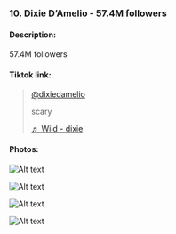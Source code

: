 ### 10. Dixie D’Amelio - 57.4M followers

#### Description:

57.4M followers

#### Tiktok link:



> 
> 
> [@dixiedamelio](https://www.tiktok.com/@dixiedamelio "@dixiedamelio") 
> 
>  scary
>  
> 
> 
> [♬ Wild - dixie](https://www.tiktok.com/music/Wild-7091115974010702634 "♬ Wild - dixie") 
> 
> 







#### Photos:

![Alt text](https://popslider.com/wp-content/uploads/2020/08/Dixie-DAmelio.jpg "a title") 

![Alt text](https://mavenbuzz.com/wp-content/uploads/2021/05/166051696\_1230641964005021\_8616043683538177791\_n-1.jpg "a title") 

![Alt text](https://www.gluwee.com/wp-content/uploads/2021/01/dixie-damelio\_2.jpg "a title") 

![Alt text](https://i.pinimg.com/originals/5d/72/3c/5d723ca42719f1fea0338964ae4b6cb6.jpg "a title") 

